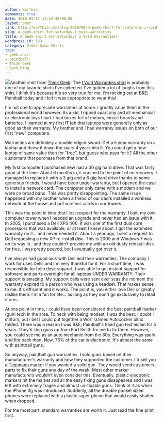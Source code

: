 ```yaml
---
author: worthyd
comments: true
date: 2010-08-21 17:59:48+00:00
layout: post
link: http://worthyd.com/blog/2010/08/a-geek-shirt-for-saturday-i-void-warranties/
slug: a-geek-shirt-for-saturday-i-void-warranties
title: A Geek Shirt For Saturday! I Void Warranties!
wordpress_id: 133
category: Video Game Shirts
tags:
- geek shirt
- paintball
- Think Geek
- Geek Blog
---
```


[![](http://blog.worthyd.com/wp-content/uploads/2010/08/i_void_warranties-150x150.jpg)](http://blog.worthyd.com/wp-content/uploads/2010/08/i_void_warranties.jpg)Another shirt from [Think Geek](http://www.thinkgeek.com)!  The [I Void Warranties shirt](http://www.thinkgeek.com/clearance/tshirtsapparel/8f52/) is probably one of my favorite shirts I've collected.  I've gotten a lot of laughs from this shirt. I think it's because it's so very true for me.  I'm rocking out at B&E; Paintball today and I felt it was appropriate to wear this!

I'm not one to appreciate warranties at home. I greatly value them in the professional world however.  As a kid, I ripped apart any and all mechanical or electronic toys I had.  I had boxes full of motors, circuit boards and batteries.  I learned at my first IT job that laptops were generally only as good as their warranty.  My brother and I had warranty issues on both of our first "new" computers.

Warranties are definitely a double edged sword.  Get a 5 year warranty on a laptop and throw it down the stairs 4 years into it. You could get a new laptop of same value then for "free", but guess who pays for it?  All the other customers that purchase from that brand.
<!-- more -->
My first computer I purchased new had a 30 gig hard drive. That was fairly good at the time.  About 6 months in, it crashed to the point of no recovery.  I managed to replace it with a 3 gig and a 6 gig hard drive thanks to some generous friends.  I would have been under warranty, but I opened the case to install a network card. The computer only came with a modem and we were on broad band.  This was pretty disappointing.  The same issue happened with my brother when a friend of our dad's installed a wireless network at the house and put wireless cards in our towers.

This was the point in time that I lost respect for the warranty.  I built my own computer tower when I needed an upgrade and never had an issue with it.  In 2005, I purchased a Dell XPS 400. It was one of the first dual core processors that was available, or at least I knew about.  I got the extended warranty on it... and never needed it.  About a year ago, I sent a request to Dell requesting a new XP re-install disc.  This is 2009 and Windows 7 was on its way in.. and they couldn't provide me with an old dusty reinstall disk for free.  I was pretty peeved, but I eventually got over it.

I've always had good luck with Dell and their warranties.  The company I work for uses Dells and I'm very thankful for it. For a short time, I was responsible for help desk support.  I was able to get instant support for software and parts overnight for all laptops UNDER WARRANTY.  Their support is amazing.  My support calls were sent over seas the moment the warranty expired to a person who was using a headset.  That makes sense to me.  It's efficient and it works.  The point is, you either love Dell or greatly dislike them.  I'm a fan for life... as long as they don't go exclusively to retail stores.

At one point in time, I could have been considered the best paintball marker (gun) tech in the area.  To heck with being modest, I _was_ the best. I doubt I still am, but I bet I could put together a Worr Games Autococker blind folded.  There was a reason I was B&E; Paintball's head gun technician for 5 years. They'd ship guns up from Fort Smith for me to fix them.  However, you could see me as an auto mechanic from the 80s.  Everything was spark and fire back then. Now, 75% of the car is electronic.  It's almost the same with paintball guns.  

So anyway, paintball gun warranties. I sold guns based on their manufacturer's warranty and how they supported the customer.  I'd sell you a [Tippmann](http://www.tippmann.com/) marker if you wanted a solid gun.  They would send customers parts to fix their guns any day of the week.   Most other marker manufacturers wouldn't even consider this.  Eventually, plastic electronic markers hit the market and all the easy fixing guns disappeared and I was left with extremely fragile and almost un-fixable guns.  Think of it as when the iPhone 3g was introduced.  Suddenly, all the durable pocket sized phones were replaced with a plastic super phone that would easily shatter when dropped.

For the most part, standard warranties are worth it. Just read the fine print first.
